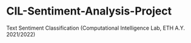 # CIL-Sentiment-Analysis-Project
Text Sentiment Classification (Computational Intelligence Lab, ETH A.Y. 2021/2022)

